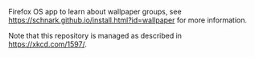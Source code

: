 Firefox OS app to learn about wallpaper groups, see https://schnark.github.io/install.html?id=wallpaper for more information.

Note that this repository is managed as described in https://xkcd.com/1597/.

